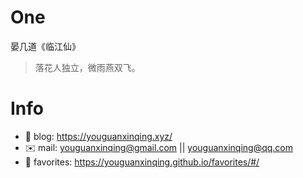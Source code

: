 
# One 
 
  
晏几道《临江仙》 
 
>落花人独立，微雨燕双飞。        
 

# Info

- 📝 blog: https://youguanxinqing.xyz/
- ✉️  mail: youguanxinqing@gmail.com || youguanxinqing@qq.com
- 📙 favorites: https://youguanxinqing.github.io/favorites/#/
